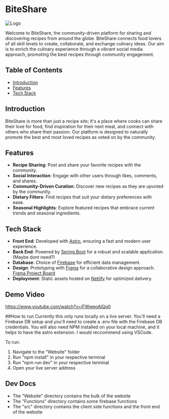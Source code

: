 # BiteShare
![Logo](https://github.com/Sanmeet-EWU/github-teams-project-bid-team-404/assets/95836306/4b73fbe1-dd64-4f41-a0df-1101aad9cb8c)

Welcome to BiteShare, the community-driven platform for sharing and discovering recipes from around the globe. BiteShare connects food lovers of all skill levels to create, collaborate, and exchange culinary ideas. Our aim is to enrich the culinary experience through a vibrant social media approach, promoting the best recipes through community engagement.

## Table of Contents

- [Introduction](#introduction)
- [Features](#features)
- [Tech Stack](#tech-stack)

## Introduction

BiteShare is more than just a recipe site; it's a place where cooks can share their love for food, find inspiration for their next meal, and connect with others who share their passion. Our platform is designed to naturally promote the best and most loved recipes as voted on by the community.

## Features

- **Recipe Sharing**: Post and share your favorite recipes with the community.
- **Social Interaction**: Engage with other users through likes, comments, and shares.
- **Community-Driven Curation**: Discover new recipes as they are upvoted by the community.
- **Dietary Filters**: Find recipes that suit your dietary preferences with ease.
- **Seasonal Highlights**: Explore featured recipes that embrace current trends and seasonal ingredients.

## Tech Stack

- **Front End**: Developed with [Astro](https://astro.build/), ensuring a fast and modern user experience.
- **Back End**: Powered by [Spring Boot](https://spring.io/projects/spring-boot) for a robust and scalable application.(Maybe dont need?)
- **Database**: Choice of [Firebase](https://firebase.google.com/) for efficient data management.
- **Design**: Prototyping with [Figma](https://www.figma.com/) for a collaborative design approach. [Figma Project Board](https://www.figma.com/design/mZK5MDttDAjN6u0y2jLsvX/CSCD350-Project-Board?node-id=0%3A1&t=NJCGsHXfB2AsfG67-1)
- **Deployment**: Static assets hosted on [Netlify](https://www.netlify.com/) for optimized delivery.

## Demo Video
https://www.youtube.com/watch?v=iFWweoAlQq0

##How to run
Currently this only runs locally on a live server. You'll need a Firebase DB setup and you'll need to create a .env file with the Firebase DB credentials. You will also need NPM installed on your local machine, and it helps to have the astro extension. I would reccommend using VSCode.

To run:
1. Navigate to the "Website" folder
2. Run "npm install" in your respective terminal
3. Run "npm run dev" in your respective terminal
4. Open your live server address

## Dev Docs
* The "Website" directory contains the bulk of the website
* The "Functions" directory contains some firebase functions
* The "src" directory contains the client side functions and the front end of the website
